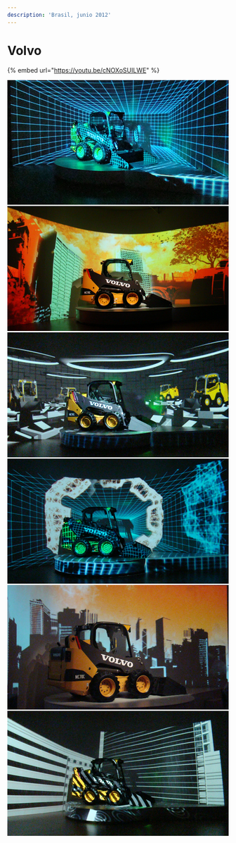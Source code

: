 ```yaml
---
description: 'Brasil, junio 2012'
---
```


# Volvo

{% embed url="https://youtu.be/cNOXoSUILWE" %}



![](../../../.gitbook/assets/mf-2012-06-br-volvo-01.jpg) ![](../../../.gitbook/assets/mf-2012-06-br-volvo-02.jpg) ![](../../../.gitbook/assets/mf-2012-06-br-volvo-03.jpg) ![](../../../.gitbook/assets/mf-2012-06-br-volvo-04.jpg) ![](../../../.gitbook/assets/mf-2012-06-br-volvo-05.jpg) ![](../../../.gitbook/assets/mf-2012-06-br-volvo-06.jpg)

